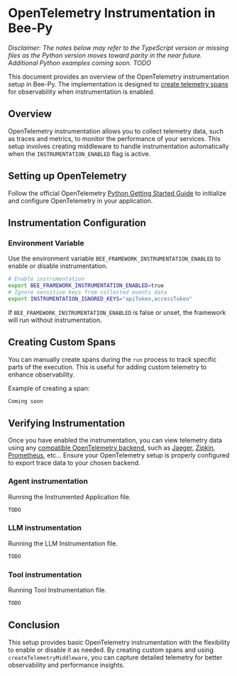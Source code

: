 # OpenTelemetry Instrumentation in Bee-Py

*Disclaimer: The notes below may refer to the TypeScript version or missing files as the Python version moves toward parity in the near future. Additional Python examples coming soon. TODO*

This document provides an overview of the OpenTelemetry instrumentation setup in Bee-Py.
The implementation is designed to [create telemetry spans](https://opentelemetry.io/docs/languages/python/instrumentation/#creating-spans) for observability when instrumentation is enabled.

## Overview

OpenTelemetry instrumentation allows you to collect telemetry data, such as traces and metrics, to monitor the performance of your services.
This setup involves creating middleware to handle instrumentation automatically when the `INSTRUMENTATION_ENABLED` flag is active.

## Setting up OpenTelemetry

Follow the official OpenTelemetry [Python Getting Started Guide](https://opentelemetry.io/docs/languages/python/getting-started/) to initialize and configure OpenTelemetry in your application.

## Instrumentation Configuration

### Environment Variable

Use the environment variable `BEE_FRAMEWORK_INSTRUMENTATION_ENABLED` to enable or disable instrumentation.

```bash
# Enable instrumentation
export BEE_FRAMEWORK_INSTRUMENTATION_ENABLED=true
# Ignore sensitive keys from collected events data
export INSTRUMENTATION_IGNORED_KEYS="apiToken,accessToken"
```

If `BEE_FRAMEWORK_INSTRUMENTATION_ENABLED` is false or unset, the framework will run without instrumentation.

## Creating Custom Spans

You can manually create spans during the `run` process to track specific parts of the execution. This is useful for adding custom telemetry to enhance observability.

Example of creating a span:

```txt
Coming soon
```

## Verifying Instrumentation

Once you have enabled the instrumentation, you can view telemetry data using any [compatible OpenTelemetry backend](https://opentelemetry.io/docs/languages/js/exporters/), such as [Jaeger](https://www.jaegertracing.io/), [Zipkin](https://zipkin.io/), [Prometheus](https://prometheus.io/docs/prometheus/latest/feature_flags/#otlp-receiver), etc...
Ensure your OpenTelemetry setup is properly configured to export trace data to your chosen backend.

### Agent instrumentation

Running the Instrumented Application file.

```bash
TODO
```

### LLM instrumentation

Running the LLM Instrumentation file.

```bash
TODO
```

### Tool instrumentation

Running Tool Instrumentation file.

```bash
TODO
```

## Conclusion

This setup provides basic OpenTelemetry instrumentation with the flexibility to enable or disable it as needed.
By creating custom spans and using `createTelemetryMiddleware`, you can capture detailed telemetry for better observability and performance insights.
